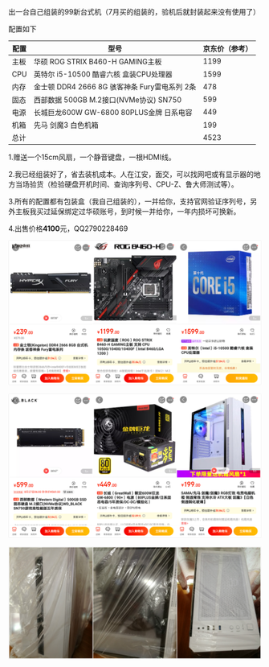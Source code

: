 出一台自己组装的99新台式机（7月买的组装的，验机后就封装起来没有使用了）

配置如下

| 配置 | 型号                                          | 京东价（参考） |
| ---- | --------------------------------------------- | -------------- |
| 主板 | 华硕 ROG STRIX B460-H GAMING主板              | 1199           |
| CPU  | 英特尔 i5-10500 酷睿六核 盒装CPU处理器        | 1599           |
| 内存 | 金士顿 DDR4 2666 8G 骇客神条 Fury雷电系列 2条 | 478            |
| 固态 | 西部数据 500GB M.2接口(NVMe协议) SN750        | 599            |
| 电源 | 长城巨龙600W GW-6800 80PLUS金牌 日系电容      | 449            |
| 机箱 | 先马 剑魔3 白色机箱                           | 199            |
| 总计 |                                               | 4523           |

1.赠送一个15cm风扇，一个静音键盘，一根HDMI线。

2.我已经组装好了，省去装机成本。人在江安，面交，可以找网吧或有显示器的地方当场验货（检验硬盘开机时间、查询序列号、CPU-Z、鲁大师测试等）。

3.所有的配置都有包装盒（我自己组装的），一并给你，支持官网验证序列号，另外主板我买过延保绑定过华硕账号，到时候一并给你，一年内损坏可换新。

4.出售价格**4100**元，QQ2790228469

![1](1.jpg)

![2](2.jpg)

![3](3.jpg)
